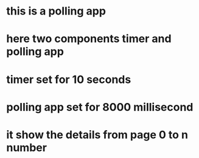 # this is a polling app
# here two components timer and polling app
# timer set for 10 seconds
# polling app set for 8000 millisecond
# it show the details from page 0 to n number
